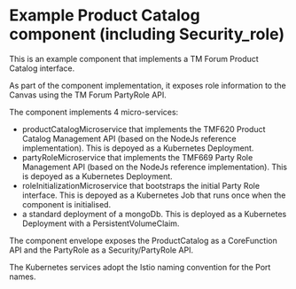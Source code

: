 # Example Product Catalog component (including Security_role)

This is an example component that implements a TM Forum Product Catalog interface.

As part of the component implementation, it exposes role information to the Canvas using the TM Forum PartyRole API.

The component implements 4 micro-services:

* productCatalogMicroservice that implements the TMF620 Product Catalog Management API (based on the NodeJs reference implementation). This is depoyed as a Kubernetes Deployment.
* partyRoleMicroservice that implements the TMF669 Party Role Management API (based on the NodeJs reference implementation). This is depoyed as a Kubernetes Deployment.
* roleInitializationMicroservice that bootstraps the initial Party Role interface. This is depoyed as a Kubernetes Job that runs once when the component is initialised.
* a standard deployment of a mongoDb. This is deployed as a Kubernetes Deployment with a PersistentVolumeClaim.

The component envelope exposes the ProductCatalog as a CoreFunction API and the PartyRole as a Security/PartyRole API.

The Kubernetes services adopt the Istio naming convention for the Port names.


 
